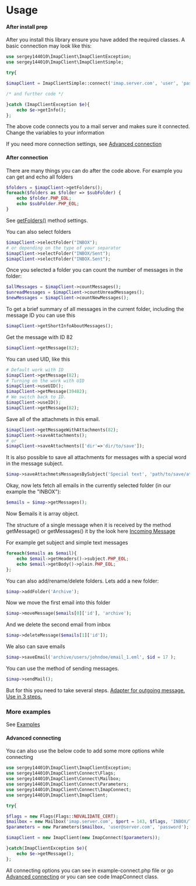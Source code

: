 # Usage

#### After install prep
After you install this library ensure you have added the required classes.
A basic connection may look like this:
```php
use sergey144010\ImapClient\ImapClientException;
use sergey144010\ImapClient\ImapClientSimple;

try{

$imapClient = ImapClientSimple::connect('imap.server.com', 'user', 'pass');

/* and further code */

}catch (ImapClientException $e){
    echo $e->getInfo();
};              
```
The above code connects you to a mail server and makes sure it connected.
Change the variables to your information

If you need more connection settings, see [Advanced connection](AdvancedConnecting.md)

#### After connection
There are many things you can do after the code above.
For example you can get and echo all folders
```php
$folders = $imapClient->getFolders();
foreach($folders as $folder => $subFolder) {
    echo $folder.PHP_EOL;
    echo $subFolder.PHP_EOL;
}
```
See [getFolders()](Methods.md#getfolders) method settings.

You can also select folders
```php
$imapClient->selectFolder("INBOX");
# or depending on the type of your separator
$imapClient->selectFolder("INBOX/Sent");
$imapClient->selectFolder("INBOX.Sent");
```

Once you selected a folder you can count the number of messages in the folder:
```php
$allMessages = $imapClient->countMessages();
$unreadMessages = $imapClient->countUnreadMessages();
$newMessages = $imapClient->countNewMessages();
```

To get a brief summary of all messages in the current folder,
including the message ID you can use this
```php
$imapClient->getShortInfoAboutMessages();
```

Get the message with ID 82
```php
$imapClient->getMessage(82);
```

You can used UID, like this
```php
# Default work with ID
$imapClient->getMessage(82);
# Turning on the work with UID
$imapClient->useUID();
$imapClient->getMessage(39482);
# We switch back to ID.
$imapClient->useID();
$imapClient->getMessage(82);
```

Save all of the attachmets in this email.
```php
$imapClient->getMessageWithAttachments(82);
$imapClient->saveAttachments();
# or
$imapClient->saveAttachments(['dir'=>'dir/to/save']);
```

It is also possible to save all attachments for messages with a special word in the message subject.
```php
$imap->saveAttachmetsMessagesBySubject('Special text', 'path/to/save/attach');
```

Okay, now lets fetch all emails in the currently selected folder (in our example the "INBOX"):
```php
$emails = $imap->getMessages();
```
Now $emails it is array object.

The structure of a single message when it is received by the method getMessage() or getMessages()
it by the look here [Incoming Message](IncomingMessage.md)

For example get subject and simple text messages
```php
foreach($emails as $email){
    echo $email->getHeaders()->subject.PHP_EOL;
    echo $email->getBody()->plain.PHP_EOL;
};
```

You can also add/rename/delete folders. Lets add a new folder:

```php
$imap->addFolder('Archive');
```
Now we move the first email into this folder

```php
$imap->moveMessage($emails[0]['id'], 'archive');
```
And we delete the second email from inbox

```php
$imap->deleteMessage($emails[1]['id']);
```

We also can save emails
```php
$imap->saveEmail('archive/users/johndoe/email_1.eml', $id = 17 );
```

You can use the method of sending messages.
```php
$imap->sendMail();
```
But for this you need to take several steps.
[Adapter for outgoing message. Use in 3 steps.](AdapterForOutgoingMessage.md)

### More examples

See [Examples](Examples.md)

#### Advanced connecting

You can also use the below code to add some more options while connecting

```php
use sergey144010\ImapClient\ImapClientException;
use sergey144010\ImapClient\Connect\Flags;
use sergey144010\ImapClient\Connect\Mailbox;
use sergey144010\ImapClient\Connect\Parameters;
use sergey144010\ImapClient\Connect\ImapConnect;
use sergey144010\ImapClient\ImapClient;

try{

$flags = new Flags(Flags::NOVALIDATE_CERT);
$mailbox = new Mailbox('imap.server.com', $port = 143, $flags, 'INBOX/TestForImapClient');
$parameters = new Parameters($mailbox, 'user@server.com', 'password');

$imapClient = new ImapClient(new ImapConnect($parameters));

}catch(ImapClientException $e){
    echo $e->getMessage();
};
```
 All connecting options you can see in example-connect.php file
 or go [Advanced connecting](AdvancedConnecting.md)
 or you can see code ImapConnect class.
